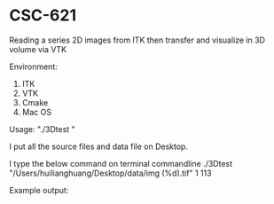 # CSC-621
Reading a series 2D images from ITK then transfer and visualize in 3D volume via VTK 

Environment:
1. ITK
2. VTK
3. Cmake
4. Mac OS


Usage:  "./3Dtest <File Path Template> <Start Index> <End Index>"

I put all the source files and data file on Desktop.

I type the below command on terminal commandline
./3Dtest "/Users/huilianghuang/Desktop/data/img (%d).tif" 1 113

Example output:

